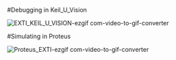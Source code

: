 #Debugging in Keil_U_Vision

![EXTI_KEIL_U_VISION-ezgif com-video-to-gif-converter](https://github.com/user-attachments/assets/84a70c9d-d590-463d-8079-9ade30950fa7)







#Simulating in Proteus

![Proteus_EXTI-ezgif com-video-to-gif-converter](https://github.com/user-attachments/assets/72e8f166-81e2-4583-b513-e4e16868833a)

